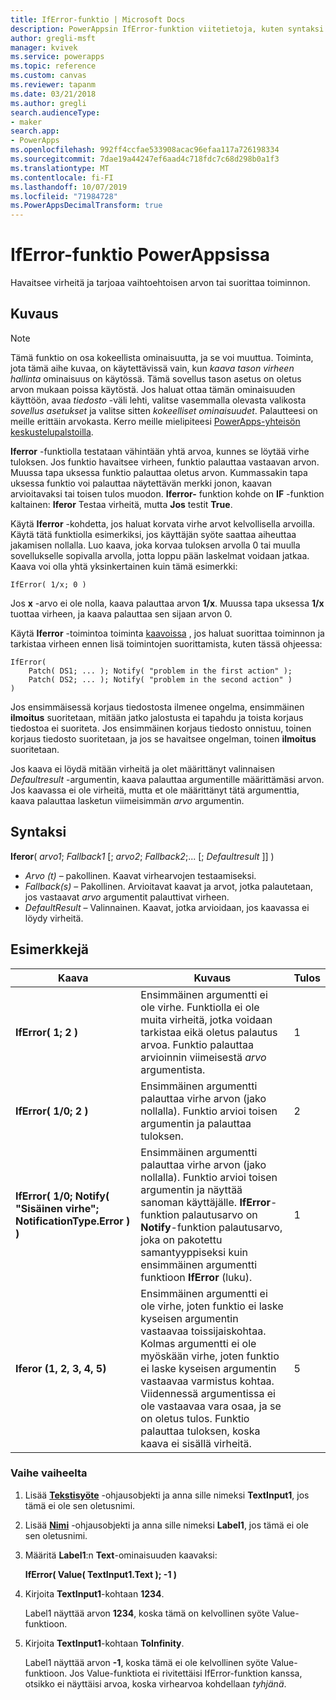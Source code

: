 ```yaml
---
title: IfError-funktio | Microsoft Docs
description: PowerAppsin IfError-funktion viitetietoja, kuten syntaksi ja esimerkkejä
author: gregli-msft
manager: kvivek
ms.service: powerapps
ms.topic: reference
ms.custom: canvas
ms.reviewer: tapanm
ms.date: 03/21/2018
ms.author: gregli
search.audienceType:
- maker
search.app:
- PowerApps
ms.openlocfilehash: 992ff4ccfae533908acac96efaa117a726198334
ms.sourcegitcommit: 7dae19a44247ef6aad4c718fdc7c68d298b0a1f3
ms.translationtype: MT
ms.contentlocale: fi-FI
ms.lasthandoff: 10/07/2019
ms.locfileid: "71984728"
ms.PowerAppsDecimalTransform: true
---
```

# <a name="iferror-function-in-powerapps"></a>IfError-funktio PowerAppsissa

Havaitsee virheitä ja tarjoaa vaihtoehtoisen arvon tai suorittaa toiminnon.

## <a name="description"></a>Kuvaus

> [!NOTE]
> Tämä funktio on osa kokeellista ominaisuutta, ja se voi muuttua. Toiminta, jota tämä aihe kuvaa, on käytettävissä vain, kun *kaava tason virheen hallinta* ominaisuus on käytössä. Tämä sovellus tason asetus on oletus arvon mukaan poissa käytöstä. Jos haluat ottaa tämän ominaisuuden käyttöön, avaa *tiedosto* -väli lehti, valitse vasemmalla olevasta valikosta *sovellus asetukset* ja valitse sitten *kokeelliset ominaisuudet*. Palautteesi on meille erittäin arvokasta. Kerro meille mielipiteesi [PowerApps-yhteisön keskustelupalstoilla](https://powerusers.microsoft.com/t5/Expressions-and-Formulas/bd-p/How-To).

**Iferror** -funktiolla testataan vähintään yhtä arvoa, kunnes se löytää virhe tuloksen. Jos funktio havaitsee virheen, funktio palauttaa vastaavan arvon. Muussa tapa uksessa funktio palauttaa oletus arvon. Kummassakin tapa uksessa funktio voi palauttaa näytettävän merkki jonon, kaavan arvioitavaksi tai toisen tulos muodon. **Iferror-** funktion kohde on **IF** -funktion kaltainen: **Iferor** Testaa virheitä, mutta **Jos** testit **True**.

Käytä **Iferror** -kohdetta, jos haluat korvata virhe arvot kelvollisella arvoilla. Käytä tätä funktiolla esimerkiksi, jos käyttäjän syöte saattaa aiheuttaa jakamisen nollalla. Luo kaava, joka korvaa tuloksen arvolla 0 tai muulla sovellukselle sopivalla arvolla, jotta loppu pään laskelmat voidaan jatkaa. Kaava voi olla yhtä yksinkertainen kuin tämä esimerkki:

```powerapps-comma
IfError( 1/x; 0 )
```

Jos **x** -arvo ei ole nolla, kaava palauttaa arvon **1/x**. Muussa tapa uksessa **1/x** tuottaa virheen, ja kaava palauttaa sen sijaan arvon 0.

Käytä **Iferror** -toimintoa toiminta [kaavoissa](../working-with-formulas-in-depth.md) , jos haluat suorittaa toiminnon ja tarkistaa virheen ennen lisä toimintojen suorittamista, kuten tässä ohjeessa:

```powerapps-comma
IfError(
    Patch( DS1; ... ); Notify( "problem in the first action" );
    Patch( DS2; ... ); Notify( "problem in the second action" )
)
```

Jos ensimmäisessä korjaus tiedostosta ilmenee ongelma, ensimmäinen **ilmoitus** suoritetaan, mitään jatko jalostusta ei tapahdu ja toista korjaus tiedostoa ei suoriteta. Jos ensimmäinen korjaus tiedosto onnistuu, toinen korjaus tiedosto suoritetaan, ja jos se havaitsee ongelman, toinen **ilmoitus** suoritetaan.

Jos kaava ei löydä mitään virheitä ja olet määrittänyt valinnaisen *Defaultresult* -argumentin, kaava palauttaa argumentille määrittämäsi arvon. Jos kaavassa ei ole virheitä, mutta et ole määrittänyt tätä argumenttia, kaava palauttaa lasketun viimeisimmän *arvo* argumentin.

## <a name="syntax"></a>Syntaksi

**Iferor**( *arvo1*; *Fallback1* [; *arvo2*; *Fallback2*;... [; *Defaultresult* ]] )

* *Arvo (t)* – pakollinen. Kaavat virhearvojen testaamiseksi.
* *Fallback(s)* – Pakollinen. Arvioitavat kaavat ja arvot, jotka palautetaan, jos vastaavat *arvo* argumentit palauttivat virheen.
* *DefaultResult* – Valinnainen.  Kaavat, jotka arvioidaan, jos kaavassa ei löydy virheitä.

## <a name="examples"></a>Esimerkkejä

| Kaava | Kuvaus | Tulos |
| --- | --- | --- |
| **IfError( 1; 2 )** |Ensimmäinen argumentti ei ole virhe. Funktiolla ei ole muita virheitä, jotka voidaan tarkistaa eikä oletus palautus arvoa. Funktio palauttaa arvioinnin viimeisestä *arvo* argumentista.   | 1 |
| **IfError( 1/0; 2 )** | Ensimmäinen argumentti palauttaa virhe arvon (jako nollalla). Funktio arvioi toisen argumentin ja palauttaa tuloksen. | 2 |
| **IfError( 1/0; Notify( "Sisäinen virhe"; NotificationType.Error ) )** | Ensimmäinen argumentti palauttaa virhe arvon (jako nollalla). Funktio arvioi toisen argumentin ja näyttää sanoman käyttäjälle. **IfError**-funktion palautusarvo on **Notify**-funktion palautusarvo, joka on pakotettu samantyyppiseksi kuin ensimmäinen argumentti funktioon **IfError** (luku). | 1 |
| **Iferor (1, 2, 3, 4, 5)** | Ensimmäinen argumentti ei ole virhe, joten funktio ei laske kyseisen argumentin vastaavaa toissijaiskohtaa. Kolmas argumentti ei ole myöskään virhe, joten funktio ei laske kyseisen argumentin vastaavaa varmistus kohtaa. Viidennessä argumentissa ei ole vastaavaa vara osaa, ja se on oletus tulos. Funktio palauttaa tuloksen, koska kaava ei sisällä virheitä. | 5 |

### <a name="step-by-step"></a>Vaihe vaiheelta

1. Lisää **[Tekstisyöte](../controls/control-text-input.md)** -ohjausobjekti ja anna sille nimeksi **TextInput1**, jos tämä ei ole sen oletusnimi.

2. Lisää **[Nimi](../controls/control-text-box.md)** -ohjausobjekti ja anna sille nimeksi **Label1**, jos tämä ei ole sen oletusnimi.

3. Määritä **Label1**:n **Text**-ominaisuuden kaavaksi:

    **IfError( Value( TextInput1.Text ); -1 )**

4. Kirjoita **TextInput1**-kohtaan **1234**.  

    Label1 näyttää arvon **1234**, koska tämä on kelvollinen syöte Value-funktioon.

5. Kirjoita **TextInput1**-kohtaan **ToInfinity**.

    Label1 näyttää arvon **-1**, koska tämä ei ole kelvollinen syöte Value-funktioon.  Jos Value-funktiota ei rivitettäisi IfError-funktion kanssa, otsikko ei näyttäisi arvoa, koska virhearvoa kohdellaan *tyhjänä*. 

